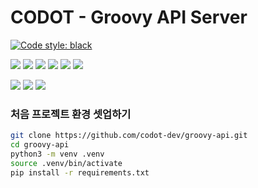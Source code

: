 # CODOT - Groovy API Server

[![Code style: black](https://img.shields.io/badge/code%20style-black-000000.svg)](https://github.com/psf/black)

<img src="https://img.shields.io/badge/Python-3776AB?style=flat-square&logo=Python&logoColor=white"/></a>
<img src="https://img.shields.io/badge/Django-092E20?style=flat-square&logo=Django&logoColor=white"/></a>
<img src="https://img.shields.io/badge/Django Rest Framework-094E20?style=flat-square&logo=Django&logoColor=white"/></a>
<img src="https://img.shields.io/badge/redis-dc382d?style=flat-square&logo=redis&logoColor=white"/></a>
<img src="https://img.shields.io/badge/Celery-f7df1e?style=flat-square&logo=celery&logoColor=white"/></a>
<img src="https://img.shields.io/badge/Sentry-007396?style=flat-square&logo=sentry&logoColor=white"/></a>

<img src="https://img.shields.io/badge/drf--yasg-4479a1?style=flat-square&logo=swagger&logoColor=white"/></a>
<img src="https://img.shields.io/badge/Postgresql-336791?style=flat-square&logo=Postgresql&logoColor=white"/></a>
<img src="https://img.shields.io/badge/aws-232f3e?style=flat-square&logo=amazon-aws&logoColor=white"/></a>
  
### 처음 프로젝트 환경 셋업하기

```Bash
git clone https://github.com/codot-dev/groovy-api.git
cd groovy-api
python3 -m venv .venv
source .venv/bin/activate
pip install -r requirements.txt
```